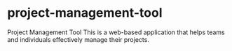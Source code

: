 # project-management-tool
Project Management Tool This is a web-based application that helps teams and individuals effectively manage their projects.
